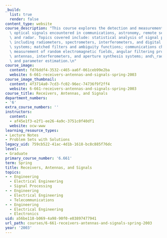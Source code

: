 ```yaml
---
_build:
  list: true
  render: false
content_type: website
course_description: "This course explores the detection and measurement of radio and\
  \ optical signals encountered in communications, astronomy, remote sensing, instrumentation,\
  \ and radar. Topics covered include: statistical analysis of signal processing systems,\
  \ including radiometers, spectrometers, interferometers, and digital correlation\
  \ systems; matched filters and ambiguity functions; communications channel performance;\
  \ measurement of random electromagnetic fields, angular filtering properties of\
  \ antennas, interferometers, and aperture synthesis systems; and\_radiative transfer\
  \ and parameter estimation.\n"
course_image:
  content: fd76ddf4-3532-c465-aa6f-061ceb99e2ba
  website: 6-661-receivers-antennas-and-signals-spring-2003
course_image_thumbnail:
  content: 4f3714a0-7cd3-fc02-96ec-74736f9f2ff4
  website: 6-661-receivers-antennas-and-signals-spring-2003
course_title: Receivers, Antennas, and Signals
department_numbers:
- '6'
extra_course_numbers: ''
instructors:
  content:
  - af45e1f3-e2f1-ee26-4a9c-3751c0f40df1
  website: ocw-www
learning_resource_types:
- Lecture Notes
- Problem Sets with Solutions
legacy_uid: 759cb522-41ac-4d1b-1618-bc8c885f76dc
level:
- Graduate
primary_course_number: '6.661'
term: Spring
title: Receivers, Antennas, and Signals
topics:
- - Engineering
  - Electrical Engineering
  - Signal Processing
- - Engineering
  - Electrical Engineering
  - Telecommunications
- - Engineering
  - Electrical Engineering
  - Electronics
uid: a56be118-b069-4a98-90f0-e03897477941
url_path: courses/6-661-receivers-antennas-and-signals-spring-2003
year: '2003'
---
```

